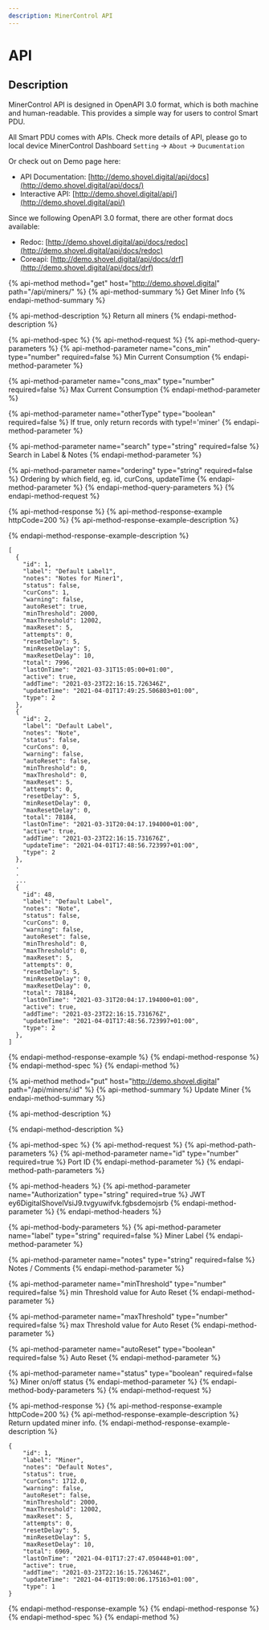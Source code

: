 ```yaml
---
description: MinerControl API
---
```


# API

## Description

MinerControl API is designed in OpenAPI 3.0 format, which is both machine and human-readable. This provides a simple way for users to control Smart PDU.

All Smart PDU comes with APIs. Check more details of API, please go to local device MinerControl Dashboard `Setting` -&gt; `About` -&gt; `Ducumentation`

Or check out on Demo page here:

* API Documentation: [http://demo.shovel.digital/api/docs](http://demo.shovel.digital/api/docs/)
* Interactive API: [http://demo.shovel.digital/api/](http://demo.shovel.digital/api/)

Since we following OpenAPI 3.0 format, there are other format docs available:

* Redoc: [http://demo.shovel.digital/api/docs/redoc](http://demo.shovel.digital/api/docs/redoc)
* Coreapi: [http://demo.shovel.digital/api/docs/drf](http://demo.shovel.digital/api/docs/drf)

{% api-method method="get" host="http://demo.shovel.digital" path="/api/miners/" %}
{% api-method-summary %}
Get Miner Info
{% endapi-method-summary %}

{% api-method-description %}
Return all miners
{% endapi-method-description %}

{% api-method-spec %}
{% api-method-request %}
{% api-method-query-parameters %}
{% api-method-parameter name="cons\_min" type="number" required=false %}
Min Current Consumption
{% endapi-method-parameter %}

{% api-method-parameter name="cons\_max" type="number" required=false %}
Max Current Consumption
{% endapi-method-parameter %}

{% api-method-parameter name="otherType" type="boolean" required=false %}
If true, only return records with type!='miner'
{% endapi-method-parameter %}

{% api-method-parameter name="search" type="string" required=false %}
Search in Label & Notes
{% endapi-method-parameter %}

{% api-method-parameter name="ordering" type="string" required=false %}
Ordering by which field, eg. id, curCons, updateTime
{% endapi-method-parameter %}
{% endapi-method-query-parameters %}
{% endapi-method-request %}

{% api-method-response %}
{% api-method-response-example httpCode=200 %}
{% api-method-response-example-description %}

{% endapi-method-response-example-description %}

```
[
  {
    "id": 1,
    "label": "Default Label1",
    "notes": "Notes for Miner1",
    "status": false,
    "curCons": 1,
    "warning": false,
    "autoReset": true,
    "minThreshold": 2000,
    "maxThreshold": 12002,
    "maxReset": 5,
    "attempts": 0,
    "resetDelay": 5,
    "minResetDelay": 5,
    "maxResetDelay": 10,
    "total": 7996,
    "lastOnTime": "2021-03-31T15:05:00+01:00",
    "active": true,
    "addTime": "2021-03-23T22:16:15.726346Z",
    "updateTime": "2021-04-01T17:49:25.506803+01:00",
    "type": 2
  },
  {
    "id": 2,
    "label": "Default Label",
    "notes": "Note",
    "status": false,
    "curCons": 0,
    "warning": false,
    "autoReset": false,
    "minThreshold": 0,
    "maxThreshold": 0,
    "maxReset": 5,
    "attempts": 0,
    "resetDelay": 5,
    "minResetDelay": 0,
    "maxResetDelay": 0,
    "total": 78184,
    "lastOnTime": "2021-03-31T20:04:17.194000+01:00",
    "active": true,
    "addTime": "2021-03-23T22:16:15.731676Z",
    "updateTime": "2021-04-01T17:48:56.723997+01:00",
    "type": 2
  },
  .
  .
  ...
  {
    "id": 48,
    "label": "Default Label",
    "notes": "Note",
    "status": false,
    "curCons": 0,
    "warning": false,
    "autoReset": false,
    "minThreshold": 0,
    "maxThreshold": 0,
    "maxReset": 5,
    "attempts": 0,
    "resetDelay": 5,
    "minResetDelay": 0,
    "maxResetDelay": 0,
    "total": 78184,
    "lastOnTime": "2021-03-31T20:04:17.194000+01:00",
    "active": true,
    "addTime": "2021-03-23T22:16:15.731676Z",
    "updateTime": "2021-04-01T17:48:56.723997+01:00",
    "type": 2
  },
]
```
{% endapi-method-response-example %}
{% endapi-method-response %}
{% endapi-method-spec %}
{% endapi-method %}

{% api-method method="put" host="http://demo.shovel.digital" path="/api/miners/:id" %}
{% api-method-summary %}
Update Miner
{% endapi-method-summary %}

{% api-method-description %}

{% endapi-method-description %}

{% api-method-spec %}
{% api-method-request %}
{% api-method-path-parameters %}
{% api-method-parameter name="id" type="number" required=true %}
Port ID
{% endapi-method-parameter %}
{% endapi-method-path-parameters %}

{% api-method-headers %}
{% api-method-parameter name="Authorization" type="string" required=true %}
JWT ey6DigitalShovelVsiJ9.tvgyuwifvk.fgbsdemojsrb
{% endapi-method-parameter %}
{% endapi-method-headers %}

{% api-method-body-parameters %}
{% api-method-parameter name="label" type="string" required=false %}
Miner Label
{% endapi-method-parameter %}

{% api-method-parameter name="notes" type="string" required=false %}
Notes / Comments
{% endapi-method-parameter %}

{% api-method-parameter name="minThreshold" type="number" required=false %}
min Threshold value for Auto Reset
{% endapi-method-parameter %}

{% api-method-parameter name="maxThreshold" type="number" required=false %}
max Threshold value for Auto Reset
{% endapi-method-parameter %}

{% api-method-parameter name="autoReset" type="boolean" required=false %}
Auto Reset
{% endapi-method-parameter %}

{% api-method-parameter name="status" type="boolean" required=false %}
Miner on/off status
{% endapi-method-parameter %}
{% endapi-method-body-parameters %}
{% endapi-method-request %}

{% api-method-response %}
{% api-method-response-example httpCode=200 %}
{% api-method-response-example-description %}
Return updated miner info.
{% endapi-method-response-example-description %}

```
{
    "id": 1,
    "label": "Miner",
    "notes": "Default Notes",
    "status": true,
    "curCons": 1712.0,
    "warning": false,
    "autoReset": false,
    "minThreshold": 2000,
    "maxThreshold": 12002,
    "maxReset": 5,
    "attempts": 0,
    "resetDelay": 5,
    "minResetDelay": 5,
    "maxResetDelay": 10,
    "total": 6969,
    "lastOnTime": "2021-04-01T17:27:47.050448+01:00",
    "active": true,
    "addTime": "2021-03-23T22:16:15.726346Z",
    "updateTime": "2021-04-01T19:00:06.175163+01:00",
    "type": 1
}
```
{% endapi-method-response-example %}
{% endapi-method-response %}
{% endapi-method-spec %}
{% endapi-method %}



